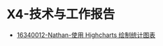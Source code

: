 # X4-技术与工作报告

* [16340012-Nathan-使用 Highcharts 绘制统计图表](https://leonharde.github.io/2019/06/22/Highcharts/)

